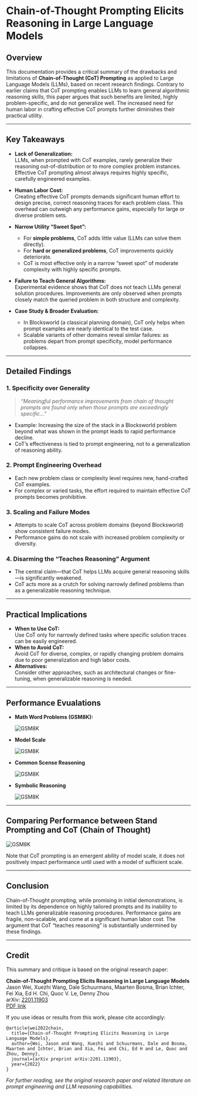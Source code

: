 # Chain-of-Thought Prompting Elicits Reasoning in Large Language Models

## Overview

This documentation provides a critical summary of the drawbacks and limitations of **Chain-of-Thought (CoT) Prompting** as applied to Large Language Models (LLMs), based on recent research findings. Contrary to earlier claims that CoT prompting enables LLMs to learn general algorithmic reasoning skills, this paper argues that such benefits are limited, highly problem-specific, and do not generalize well. The increased need for human labor in crafting effective CoT prompts further diminishes their practical utility.

---

## Key Takeaways

- **Lack of Generalization:**  
  LLMs, when prompted with CoT examples, rarely generalize their reasoning out-of-distribution or to more complex problem instances. Effective CoT prompting almost always requires highly specific, carefully engineered examples.

- **Human Labor Cost:**  
  Creating effective CoT prompts demands significant human effort to design precise, correct reasoning traces for each problem class. This overhead can outweigh any performance gains, especially for large or diverse problem sets.

- **Narrow Utility “Sweet Spot”:**  
  - For **simple problems**, CoT adds little value (LLMs can solve them directly).
  - For **hard or generalized problems**, CoT improvements quickly deteriorate.
  - CoT is most effective only in a narrow “sweet spot” of moderate complexity with highly specific prompts.

- **Failure to Teach General Algorithms:**  
  Experimental evidence shows that CoT does not teach LLMs general solution procedures. Improvements are only observed when prompts closely match the queried problem in both structure and complexity.

- **Case Study & Broader Evaluation:**  
  - In Blocksworld (a classical planning domain), CoT only helps when prompt examples are nearly identical to the test case.
  - Scalable variants of other domains reveal similar failures: as problems depart from prompt specificity, model performance collapses.

---

## Detailed Findings

### 1. **Specificity over Generality**
> *“Meaningful performance improvements from chain of thought prompts are found only when those prompts are exceedingly specific…”*

- Example: Increasing the size of the stack in a Blocksworld problem beyond what was shown in the prompt leads to rapid performance decline.
- CoT’s effectiveness is tied to prompt engineering, not to a generalization of reasoning ability.

### 2. **Prompt Engineering Overhead**

- Each new problem class or complexity level requires new, hand-crafted CoT examples.
- For complex or varied tasks, the effort required to maintain effective CoT prompts becomes prohibitive.

### 3. **Scaling and Failure Modes**

- Attempts to scale CoT across problem domains (beyond Blocksworld) show consistent failure modes.
- Performance gains do not scale with increased problem complexity or diversity.

### 4. **Disarming the “Teaches Reasoning” Argument**

- The central claim—that CoT helps LLMs acquire general reasoning skills—is significantly weakened.
- CoT acts more as a crutch for solving narrowly defined problems than as a generalizable reasoning technique.

---

## Practical Implications

- **When to Use CoT:**  
  Use CoT only for narrowly defined tasks where specific solution traces can be easily engineered.
- **When to Avoid CoT:**  
  Avoid CoT for diverse, complex, or rapidly changing problem domains due to poor generalization and high labor costs.
- **Alternatives:**  
  Consider other approaches, such as architectural changes or fine-tuning, when generalizable reasoning is needed.

---
## Performance Evualations

- **Math Word Problems (GSM8K):**

  ![GSM8K](Images/Math.png)

- **Model Scale**

    ![GSM8K](Images/modelscale.png)

- **Common Scense Reasoning**

  ![GSM8K](Images/commonsense.png)

- **Symbolic Reasoning**

  ![GSM8K](Images/Symbolic.png)


---
## Comparing Performance between Stand Prompting and CoT (Chain of Thought)

  ![GSM8K](Images/StandardvsCoF.png)

  Note that CoT prompting is an emergent ability of model scale, it does not positively impact performance
  until used with a model of sufficient scale.

  



---
## Conclusion

Chain-of-Thought prompting, while promising in initial demonstrations, is limited by its dependence on highly tailored prompts and its inability to teach LLMs generalizable reasoning procedures. Performance gains are fragile, non-scalable, and come at a significant human labor cost. The argument that CoT “teaches reasoning” is substantially undermined by these findings.

---

## Credit

This summary and critique is based on the original research paper:

**Chain-of-Thought Prompting Elicits Reasoning in Large Language Models**  
Jason Wei, Xuezhi Wang, Dale Schuurmans, Maarten Bosma, Brian Ichter, Fei Xia, Ed H. Chi, Quoc V. Le, Denny Zhou  
arXiv: [2201.11903](https://arxiv.org/abs/2201.11903)  
[PDF link](https://arxiv.org/pdf/2201.11903)

If you use ideas or results from this work, please cite accordingly:

```
@article{wei2022chain,
  title={Chain-of-Thought Prompting Elicits Reasoning in Large Language Models},
  author={Wei, Jason and Wang, Xuezhi and Schuurmans, Dale and Bosma, Maarten and Ichter, Brian and Xia, Fei and Chi, Ed H and Le, Quoc and Zhou, Denny},
  journal={arXiv preprint arXiv:2201.11903},
  year={2022}
}
```

*For further reading, see the original research paper and related literature on prompt engineering and LLM reasoning capabilities.*
